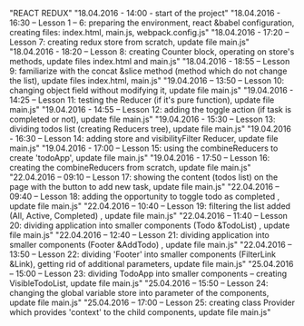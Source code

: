 ﻿"REACT REDUX" 
"18.04.2016 - 14:00 - start of the project" 
"18.04.2016 - 16:30 – Lesson 1 – 6: preparing the environment, react &babel configuration, creating files: index.html, main.js, webpack.config.js" 
"18.04.2016 - 17:20 – Lesson 7: creating redux store from scratch, update file main.js" 
"18.04.2016 - 18:20 – Lesson 8: creating Counter block, operating on store's methods, update files index.html and main.js" 
"18.04.2016 - 18:55 – Lesson 9: familiarize with the concat &slice method (method which do not change the list), update files index.html, main.js" 
"19.04.2016 – 13:50 – Lesson 10: changing object field without modifying it, update file main.js" 
"19.04.2016 - 14:25 – Lesson 11: testing the Reducer (if it's pure function), update file main.js" 
"19.04.2016 - 14:55 – Lesson 12: adding the toggle action (if task is completed or not), update file main.js" 
"19.04.2016 - 15:30 – Lesson 13: dividing todos list (creating Reducers tree), update file main.js" 
"19.04.2016 - 16:30 – Lesson 14: adding store and visibilityFilter Reducer, update file main.js" 
"19.04.2016 - 17:00 – Lesson 15: using the combineReducers to create 'todoApp', update file main.js" 
"19.04.2016 - 17:50 – Lesson 16: creating the combineReducers from scratch, update file main.js" 
"22.04.2016 – 09:10 – Lesson 17: showing the content (todos list) on the page with the button to add new task, update file main.js" 
"22.04.2016 – 09:40 – Lesson 18: adding the opportunity to toggle todo as completed , update file main.js" 
"22.04.2016 – 10:40 – Lesson 19: filtering the list added (All, Active, Completed) , update file main.js" 
"22.04.2016 – 11:40 – Lesson 20: dividing application into smaller components (Todo &TodoList) , update file main.js" 
"22.04.2016 – 12:40 – Lesson 21: dividing application into smaller components (Footer &AddTodo) , update file main.js" 
"22.04.2016 – 13:50 – Lesson 22: dividing 'Footer' into smaller components (FilterLink &Link), getting rid of additional parameters, update file main.js" 
"25.04.2016 – 15:00 – Lesson 23: dividing TodoApp into smaller components – creating VisibleTodoList, update file main.js" 
"25.04.2016 – 15:50 – Lesson 24: changing the global variable store into parameter of the components, update file main.js" 
"25.04.2016 – 17:00 – Lesson 25: creating class Provider which provides 'context' to the child components, update file main.js" 
